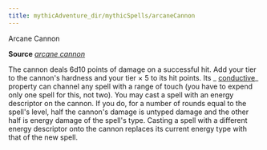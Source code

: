 ```yaml
---
title: mythicAdventure_dir/mythicSpells/arcaneCannon
---
```

Arcane Cannon

**Source** [_arcane cannon_](ultimateComba_dir/spells/arcaneCannon#_arcane-cannon)

The cannon deals 6d10 points of damage on a successful hit. Add your tier to the cannon's hardness and your tier × 5 to its hit points. Its _ [conductive](advance_dir/magicItems/weapons#_conductive)_ property can channel any spell with a range of touch (you have to expend only one spell for this, not two). You may cast a spell with an energy descriptor on the cannon. If you do, for a number of rounds equal to the spell's level, half the cannon's damage is untyped damage and the other half is energy damage of the spell's type. Casting a spell with a different energy descriptor onto the cannon replaces its current energy type with that of the new spell.

